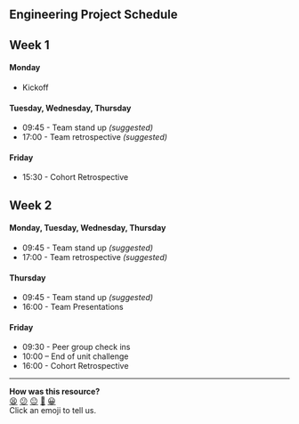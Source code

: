 ## Engineering Project Schedule

## Week 1

#### Monday
- Kickoff

#### Tuesday, Wednesday, Thursday
- 09:45 - Team stand up _(suggested)_
- 17:00 - Team retrospective _(suggested)_

#### Friday
- 15:30 - Cohort Retrospective

## Week 2

#### Monday, Tuesday, Wednesday, Thursday
- 09:45 - Team stand up _(suggested)_
- 17:00 - Team retrospective _(suggested)_

#### Thursday
- 09:45 - Team stand up _(suggested)_
- 16:00 - Team Presentations

#### Friday
- 09:30 - Peer group check ins
- 10:00 – End of unit challenge
- 16:00 - Cohort Retrospective

<!-- BEGIN GENERATED SECTION DO NOT EDIT -->

---

**How was this resource?**  
[😫](https://airtable.com/shrUJ3t7KLMqVRFKR?prefill_Repository=makersacademy/course&prefill_File=engineering_projects/week_schedule.md&prefill_Sentiment=😫) [😕](https://airtable.com/shrUJ3t7KLMqVRFKR?prefill_Repository=makersacademy/course&prefill_File=engineering_projects/week_schedule.md&prefill_Sentiment=😕) [😐](https://airtable.com/shrUJ3t7KLMqVRFKR?prefill_Repository=makersacademy/course&prefill_File=engineering_projects/week_schedule.md&prefill_Sentiment=😐) [🙂](https://airtable.com/shrUJ3t7KLMqVRFKR?prefill_Repository=makersacademy/course&prefill_File=engineering_projects/week_schedule.md&prefill_Sentiment=🙂) [😀](https://airtable.com/shrUJ3t7KLMqVRFKR?prefill_Repository=makersacademy/course&prefill_File=engineering_projects/week_schedule.md&prefill_Sentiment=😀)  
Click an emoji to tell us.

<!-- END GENERATED SECTION DO NOT EDIT -->
